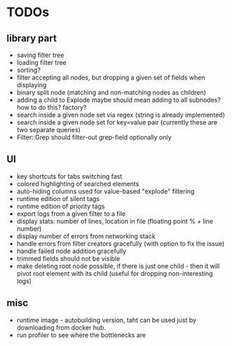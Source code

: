 # TODOs

## library part

* saving filter tree
* loading filter tree
* sorting?
* filter accepting all nodes, but dropping a given set of fields when displaying
* binary split node (matching and non-matching nodes as children)
* adding a child to Explode maybe should mean adding to all subnodes? how to do this? factory?
* search inside a given node set via regex (string is already implemented)
* search inside a given node set for key=value pair (currently these are two separate queries)
* Filter::Grep should filter-out grep-field optionally only


## UI

* key shortcuts for tabs switching fast
* colored highlighting of searched elements
* auto-hiding columns used for value-based "explode" filtering
* runtime edition of silent tags
* runtime edition of priority tags
* export logs from a given filter to a file
* display stats: number of lines, location in file (floating point % + line number)
* display number of errors from networking stack
* handle errors from filter creators gracefully (with option to fix the issue)
* handle failed node addition gracefully
* trimmed fields should not be visible
* make deleting root node possible, if there is just one child - then it will pivot root element with its child (useful for dropping non-interesting logs)


## misc

* runtime image - autobuilding version, taht can be used just by downloading from docker hub.
* run profiler to see where the bottlenecks are
